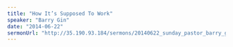 ```yaml
---
title: "How It’s Supposed To Work"
speaker: "Barry Gin"
date: "2014-06-22"
sermonUrl: "http://35.190.93.184/sermons/20140622_sunday_pastor_barry_gin_how_it's_supposed_to_work.mp3"
---
```

